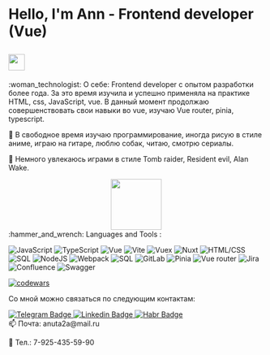 <h1 align="left">
  <p> Hello, I'm Ann - Frontend developer (Vue)</p>
  <img src="https://github.com/blackcater/blackcater/raw/main/images/Hi.gif" height="32"/>
</h1>
:woman_technologist: О себе:
Frontend developer c опытом разработки более года. За это время изучила
и успешно применяла на практике HTML, css, JavaScript, vue. В данный
момент продолжаю совершенствовать свои навыки во vue, изучаю
Vue router, pinia, typescript.

🔭 В свободное время изучаю программирование, иногда рисую в стиле
аниме, играю на гитаре, люблю собак, читаю, смотрю сериалы.

👯 Немного увлекаюсь играми в стиле Tomb raider, Resident evil, Alan Wake.
<div id="header" align="center">
  <img src="https://i.giphy.com/media/v1.Y2lkPTc5MGI3NjExaXZrenJjb25xb2dhcGJ2Mmdjc2h5MHRjdDEycnJnc3l5MDJpaDJtMSZlcD12MV9pbnRlcm5hbF9naWZfYnlfaWQmY3Q9Zw/8coPrVxWxBvB9WgfuT/giphy.gif" width="100"/>
</div>
:hammer_and_wrench: Languages and Tools :

![JavaScript](https://img.shields.io/badge/JavaScript-F7DF1E?style=for-the-badge&logo=javascript&logoColor=black)
![TypeScript](https://img.shields.io/badge/TypeSctipt-316192?style=for-the-badge&logo=typescript&logoColor=white)
![Vue](https://img.shields.io/badge/Vue-green?style=for-the-badge&logo=Vue&logoColor=white)
![Vite](https://img.shields.io/badge/Vite-%23646CFF.svg?style=for-the-badge&logo=vite&logoColor=white)
![Vuex](https://img.shields.io/badge/Vuex-316192?style=for-the-badge&logo=Vuex&logoColor=white)
![Nuxt](https://img.shields.io/badge/Nuxt-red.svg?style=for-the-badge&logo=nuxt&logoColor=white)
![HTML/CSS](https://img.shields.io/badge/HTML/CSS-green?style=for-the-badge&&logoColor=white)
![SQL](https://img.shields.io/badge/SQL-%23646CFF.svg?style=for-the-badge&logo=sql&logoColor=white)
![NodeJS](https://img.shields.io/badge/node.js-6DA55F?style=for-the-badge&logo=node.js&logoColor=white)
![Webpack](https://img.shields.io/badge/webpack-%238DD6F9.svg?style=for-the-badge&logo=webpack&logoColor=black)
![SQL](https://img.shields.io/badge/SQL-%23646CFF.svg?style=for-the-badge&logo=SQL&logoColor=white)
![GitLab](https://img.shields.io/badge/GitLab-red?style=for-the-badge&logo=gitlab&logoColor=white)
![Pinia](https://img.shields.io/badge/Pinia-%23646CFF.svg?style=for-the-badge&logo=pinia&logoColor=white)
![Vue router](https://img.shields.io/badge/Vue_router-green?style=for-the-badge&logo=Router&logoColor=white)
![Jira](https://img.shields.io/badge/Jira-yellow?style=for-the-badge&logo=Jira&logoColor=white)
![Confluence](https://img.shields.io/badge/Confluence-blue?style=for-the-badge&logo=Confluence&logoColor=white)
![Swagger](https://img.shields.io/badge/Swagger-%23646CFF.svg?style=for-the-badge&logo=swagger&logoColor=white)

[![codewars](https://www.codewars.com/users/AnnaCVrecruitment/badges/small)](https://www.codewars.com/users/AnnaCVrecruitment) 


Со мной можно связаться по следующим контактам:
<div id="badges">
  <a href="https://t.me/hr_it_Devino">
    <img src="https://img.shields.io/badge/Telegram-blue?style=for-the-badge&logo=Telegram&logoColor=white" alt="Telegram Badge"/>
  </a>
 <a href="">
    <img src="https://img.shields.io/badge/Linkedin-blue?style=for-the-badge&logo=Linkedin&logoColor=white" alt="Linkedin Badge"/>
  </a>
  <a href="https://career.habr.com/annahrkirova">
    <img src="https://img.shields.io/badge/Habr-black?style=for-the-badge&logo=habr&logoColor=white" alt="Habr Badge"/>
  </a>

</div>
📫 Почта: anuta2a@mail.ru

💬 Тел.: 7-925-435-59-90



<!--
**AnnaCVrecruitment/AnnaCVrecruitment** is a ✨ _special_ ✨ repository because its `README.md` (this file) appears on your GitHub profile.

Here are some ideas to get you started:

- 🔭 I’m currently working on ...
- 🌱 I’m currently learning ...
- 👯 I’m looking to collaborate on ...
- 🤔 I’m looking for help with ...
- 💬 Ask me about ...
- 📫 How to reach me: ...
- 😄 Pronouns: ...
- ⚡ Fun fact: ...
-->
